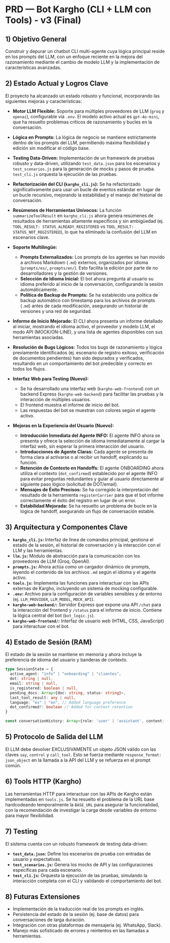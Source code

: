 # PRD — Bot Kargho (CLI + LLM con Tools) - v3 (Final)

## 1) Objetivo General

Construir y depurar un chatbot CLI multi-agente cuya lógica principal reside en los prompts del LLM, con un enfoque reciente en la mejora del razonamiento mediante el cambio de modelo LLM y la implementación de características avanzadas.

## 2) Estado Actual y Logros Clave

El proyecto ha alcanzado un estado robusto y funcional, incorporando las siguientes mejoras y características:

*   **Motor LLM Flexible:** Soporte para múltiples proveedores de LLM (`groq` y `openai`), configurable vía `.env`. El modelo activo actual es `gpt-4o-mini`, que ha resuelto problemas críticos de razonamiento y bucles en la conversación.

*   **Lógica en Prompts:** La lógica de negocio se mantiene estrictamente dentro de los prompts del LLM, permitiendo máxima flexibilidad y edición sin modificar el código base.

*   **Testing Data-Driven:** Implementación de un framework de pruebas robusto y data-driven, utilizando `test_data.json` para los escenarios y `test_scenarios.js` para la generación de mocks y pasos de prueba. `test_cli.js` orquesta la ejecución de las pruebas.

*   **Refactorización del CLI (`kargho_cli.js`):** Se ha refactorizado significativamente para usar un bucle de eventos estándar en lugar de un bucle recursivo, mejorando la estabilidad y el manejo del historial de conversación.

*   **Resúmenes de Herramientas Unívocos:** La función `summarizeToolResult` en `kargho_cli.js` ahora genera resúmenes de resultados de herramientas altamente específicos y sin ambigüedad (ej. `TOOL_RESULT: STATUS_ALREADY_REGISTERED` vs `TOOL_RESULT: STATUS_NOT_REGISTERED`), lo que ha eliminado la confusión del LLM en escenarios clave.

*   **Soporte Multilingüe:**
    *   **Prompts Externalizados:** Los prompts de los agentes se han movido a archivos Markdown (`.md`) externos, organizados por idioma (`prompts/es/`, `prompts/en/`). Esto facilita la edición por parte de no desarrolladores y la gestión de versiones.
    *   **Selección de Idioma Inicial:** El bot ahora pregunta al usuario su idioma preferido al inicio de la conversación, configurando la sesión automáticamente.
    *   **Política de Backup de Prompts:** Se ha establecido una política de backup automático con timestamp para los archivos de prompts (`.md`) antes de cada modificación, asegurando un historial de versiones y una red de seguridad.

*   **Informe de Inicio Mejorado:** El CLI ahora presenta un informe detallado al iniciar, mostrando el idioma activo, el proveedor y modelo LLM, el modo API (MOCK/ON-LINE), y una lista de agentes disponibles con sus herramientas asociadas.

*   **Resolución de Bugs Lógicos:** Todos los bugs de razonamiento y lógica previamente identificados (ej. escenario de registro exitoso, verificación de documentos pendientes) han sido depurados y verificados, resultando en un comportamiento del bot predecible y correcto en todos los flujos.

*   **Interfaz Web para Testing (Nuevo):**
    *   Se ha desarrollado una interfaz web (`kargho-web-frontend`) con un backend Express (`kargho-web-backend`) para facilitar las pruebas y la interacción de múltiples usuarios.
    *   El frontend muestra el informe de inicio del bot.
    *   Las respuestas del bot se muestran con colores según el agente activo.

*   **Mejoras en la Experiencia del Usuario (Nuevo):**
    *   **Introducción Inmediata del Agente INFO:** El agente INFO ahora se presenta y ofrece la selección de idioma inmediatamente al cargar la interfaz web, sin esperar la primera interacción del usuario.
    *   **Introducciones de Agente Claras:** Cada agente se presenta de forma clara al activarse o al recibir un handoff, explicando su función.
    *   **Retención de Contexto en Handoffs:** El agente ONBOARDING ahora utiliza el contexto (`dot_confirmed`) establecido por el agente INFO para evitar preguntas redundantes y guiar al usuario directamente al siguiente paso lógico (solicitud de DOT/email).
    *   **Mensajes de Éxito Precisos:** Se ha corregido la interpretación del resultado de la herramienta `registerCarrier` para que el bot informe correctamente el éxito del registro en lugar de un error.
    *   **Estabilidad Mejorada:** Se ha resuelto un problema de bucle en la lógica de handoff, asegurando un flujo de conversación estable.

## 3) Arquitectura y Componentes Clave

*   **`kargho_cli.js`:** Interfaz de línea de comandos principal, gestiona el estado de la sesión, el historial de conversación y la interacción con el LLM y las herramientas.
*   **`llm.js`:** Módulo de abstracción para la comunicación con los proveedores de LLM (Groq, OpenAI).
*   **`prompts.js`:** Ahora actúa como un cargador dinámico de prompts, leyendo el contenido de los archivos `.md` según el idioma y el agente activo.
*   **`tools.js`:** Implementa las funciones para interactuar con las APIs externas de Kargho, incluyendo un sistema de mocking configurable.
*   **`.env`:** Archivo para la configuración de variables sensibles y de entorno (ej. `LLM_PROVIDER`, `LLM_MODEL`, `MOCK_API`).
*   **`kargho-web-backend/`:** Servidor Express que expone una API `/chat` para la interacción del frontend y `/status` para el informe de inicio. Contiene la lógica central del bot (`bot_logic.js`).
*   **`kargho-web-frontend/`:** Interfaz de usuario web (HTML, CSS, JavaScript) para interactuar con el bot.

## 4) Estado de Sesión (RAM)

El estado de la sesión se mantiene en memoria y ahora incluye la preferencia de idioma del usuario y banderas de contexto.

```ts
type SessionState = {
  active_agent: "info" | "onboarding" | "clientes",
  dot: string | null,
  email: string | null,
  is_registered: boolean | null,
  pending_docs: Array<{doc: string, status: string}>,
  last_tool_result: any | null,
  language: "es" | "en", // Added language preference
  dot_confirmed?: boolean // Added for context retention
}

const conversationHistory: Array<{role: 'user' | 'assistant', content: string}> = [];
```

## 5) Protocolo de Salida del LLM

El LLM debe devolver EXCLUSIVAMENTE un objeto JSON válido con las claves `say`, `control` y `call_tool`. Esto se fuerza mediante `response_format: json_object` en la llamada a la API del LLM y se refuerza en el prompt común.

## 6) Tools HTTP (Kargho)

Las herramientas HTTP para interactuar con las APIs de Kargho están implementadas en `tools.js`. Se ha resuelto el problema de la URL base hardcodeando temporalmente la `BASE_URL` para asegurar la funcionalidad, con la recomendación de investigar la carga desde variables de entorno para mayor flexibilidad.

## 7) Testing

El sistema cuenta con un robusto framework de testing data-driven:
*   **`test_data.json`:** Define los escenarios de prueba con entradas de usuario y expectativas.
*   **`test_scenarios.js`:** Genera los mocks de API y las configuraciones específicas para cada escenario.
*   **`test_cli.js`:** Orquesta la ejecución de las pruebas, simulando la interacción completa con el CLI y validando el comportamiento del bot.

## 8) Futuras Extensiones

*   Implementación de la traducción real de los prompts en inglés.
*   Persistencia del estado de la sesión (ej. base de datos) para conversaciones de larga duración.
*   Integración con otras plataformas de mensajería (ej. WhatsApp, Slack).
*   Manejo más sofisticado de errores y reintentos en las llamadas a herramientas.